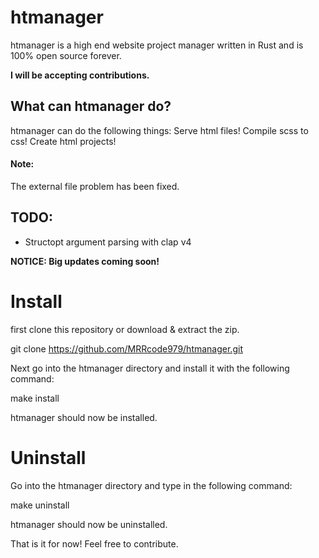 # htmanager

htmanager is a high end website project manager written in Rust and is 100% open source forever.

**I will be accepting contributions.**

## What can htmanager do?

htmanager can do the following things:
Serve html files!
Compile scss to css!
Create html projects!

#### Note:
The external file problem has been fixed.

## TODO:
* Structopt argument parsing with clap v4

__NOTICE: Big updates coming soon!__

# Install 
first clone this repository or download & extract the zip.

git clone https://github.com/MRRcode979/htmanager.git

Next go into the htmanager directory and install it with the following command:

make install

htmanager should now be installed.

# Uninstall
Go into the htmanager directory and type in the following command:

make uninstall

htmanager should now be uninstalled.


That is it for now! Feel free to contribute.
